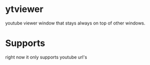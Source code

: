 # ytviewer
youtube viewer window that stays always on top of other windows.

# Supports
right now it only supports youtube url's 
